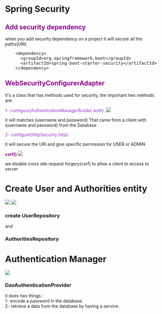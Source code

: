 # Spring Security

<h2 style="color:#8B008B">Add security dependency</h2>
when you add security dependency on a project it will secure all the paths(URI)
<pre>
    <span><</span>dependency>
      <span><</span>groupId>org.springframework.boot<span><</span>/groupId>
      <span><</span>artifactId>spring-boot-starter-security<span><</span>/artifactId>
    <span><</span>/dependency>
</pre>


<h2 style="color:#8B008B">WebSecurityConfigurerAdapter</h2>
it's a class that has methods used for security, the important two methods are:<br/>


<span style="color:#9932CC">1- configure(AuthenticationManagerBuilder auth).</span>
![](C:\Users\ninoo\OneDrive\Desktop\blog-application-project\backend\blog-rest-api\images\authentication-manager.png)

<p>it will matches (username and password) That came from a client with  (username and password) from the Database</p>



<span style="color:#9932CC">2- configure(HttpSecurity http).</span>
<p>it will secure the URI and give specific permission for USER or ADMIN</p>




**<span style="color:#8B008B">csrf()</span>**
![](C:\Users\ninoo\OneDrive\Desktop\blog-application-project\backend\blog-rest-api\images\csrf.png)

<p>
we disable cross site request forgery(csrf) to allow a client
to access to server
</p>


# Create User and Authorities entity
![](C:\Users\ninoo\OneDrive\Desktop\blog-application-project\backend\blog-rest-api\images\aa.png)
![](C:\Users\ninoo\OneDrive\Desktop\blog-application-project\backend\blog-rest-api\images\bb.png)


<h3>create UserRepository</h3>
<span>and</span>
<h3>AuthoritiesRepository</h3>


# Authentication Manager

![](C:\Users\ninoo\OneDrive\Desktop\blog-application-project\backend\blog-rest-api\images\springsecurity.png)

<h3>DaoAuthenticationProvider</h3>
<span>it does two things : </span> <br/>
1- encode a password in the database.<br/>
2- retrieve a data from the database by having a service.

<br/>



